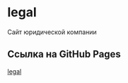 # legal
Сайт юридической компании
## Ссылка на GitHub Pages
[legal](https://slawaslawa.github.io/legal/)
